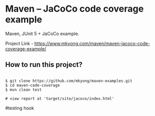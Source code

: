 # Maven – JaCoCo code coverage example
Maven, JUnit 5 + JaCoCo example.

Project Link - https://www.mkyong.com/maven/maven-jacoco-code-coverage-example/

## How to run this project?
```

$ git clone https://github.com/mkyong/maven-examples.git
$ cd maven-code-coverage
$ mvn clean test

# view report at 'target/site/jacoco/index.html'
```
#testing hook
